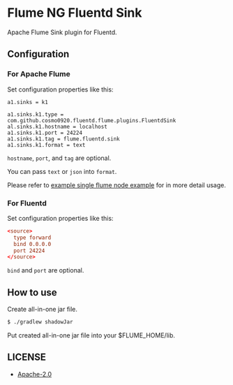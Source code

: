 Flume NG Fluentd Sink
===

Apache Flume Sink plugin for Fluentd.

## Configuration

### For Apache Flume

Set configuration properties like this:

```
a1.sinks = k1

a1.sinks.k1.type = com.github.cosmo0920.fluentd.flume.plugins.FluentdSink
al.sinks.k1.hostname = localhost
a1.sinks.k1.port = 24224
a1.sinks.k1.tag = flume.fluentd.sink
a1.sinks.k1.format = text
```

`hostname`, `port`, and `tag` are optional.

You can pass `text` or `json` into `format`.

Please refer to [example single flume node example](config/example-fluentd-sink.conf) for in more detail usage.

### For Fluentd

Set configuration properties like this:

```conf
<source>
  type forward
  bind 0.0.0.0
  port 24224
</source>
```

`bind` and `port` are optional.

## How to use

Create all-in-one jar file.

```bash
$ ./gradlew shadowJar
```

Put created all-in-one jar file into your $FLUME_HOME/lib.

## LICENSE

* [Apache-2.0](LICENSE.txt)
